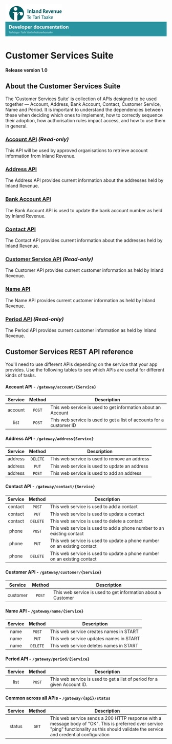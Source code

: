 
![IRD logo](../Images/IRlogo.gif)
![Software Dev](../Images/SoftwareDev.png)

# Customer Services Suite
#### Release version 1.0 

## About the Customer Services Suite
The 'Customer Services Suite’ is collection of APIs designed to be used together — Account, Address, Bank Account, Contact, Customer Service, Name and Period. It is 
important to understand the dependencies between these when deciding which ones to implement, how to correctly sequence their adoption, how authorisation rules 
impact access, and how to use them in general. 

### [Account API](Account%20API) _(Read-only)_
This API will be used by approved organisations to retrieve account information from Inland Revenue.

### [Address API](Address%20API)
The Address API provides current information about the addresses held by Inland Revenue.

### [Bank Account API](Bank%20Account%20API) 
The Bank Account API is used to update the bank account number as held by Inland Revenue.

### [Contact API](Contact%20API) 
The Contact API provides current information about the addresses held by Inland Revenue.

### [Customer Service API](Customer%20Service%20API) _(Read-only)_
The Customer API provides current customer information as held by Inland Revenue. 

### [Name API](Name%20API)
The Name API provides current customer information as held by Inland Revenue. 

### [Period API](Period%20API) _(Read-only)_
The Period API provides current customer information as held by Inland Revenue. 


## Customer Services REST API reference

You'll need to use different APIs depending on the service that your app provides. Use the following tables to see which APIs are useful for different kinds of tasks.

#### Account API - `/gateway/account/{Service}`
| Service | Method | Description | 
| :--: | :--: | -- |
| account | `POST` | This web service is used to get information about an Account | 
| list | `POST` | This web service is used to get a list of accounts for a customer ID | 

#### Address API - `/gateway/address{Service}`
| Service | Method | Description | 
| -- | :--: | -- |
| address | `DELETE` | This web service is used to remove an address | 
| address | `PUT` | This web service is used to update an address | 
| address | `POST` | This web service is used to add an address |

#### Contact API - `/gateway/contact/{Service}`
| Service | Method | Description | 
| :--: | :--: | -- |
| contact | `POST` | This web service is used to add a contact | 
| contact | `PUT` | This web service is used to update a contact | 
| contact | `DELETE` | This web service is used to delete a contact | 
| phone | `POST` | This web service is used to add a phone number to an existing contact | 
| phone | `PUT` | This web service is used to update a phone number on an existing contact | 
| phone | `DELETE` | This web service is used to update a phone number on an existing contact | 

#### Customer API - `/gateway/customer/{Service}`
| Service | Method | Description | 
| :--: | :--: | -- |
| customer | `POST` | This web service is used to get information about a Customer |


#### Name API - `/gateway/name/{Service}`
| Service | Method | Description | 
| :--: | :--: | -- |
| name | `POST` | This web service creates names in START |
| name | `PUT` | This web service updates names in START |
| name | `DELETE` | This web service deletes names in START |

#### Period API - `/gateway/period/{Service}`
| Service | Method | Description | 
| :--: | :--: | -- |
| list | `POST` | This web service is used to get a list of period for a given Account ID.| 


#### Common across all APis - `/gateway/{api}/status`
| Service | Method | Description | 
| :--: | :--: | -- |
| status | `GET` | This web service sends a 200 HTTP response with a message body of "OK". This is preferred over service "ping" functionality as this should validate the service and credential configuration | 